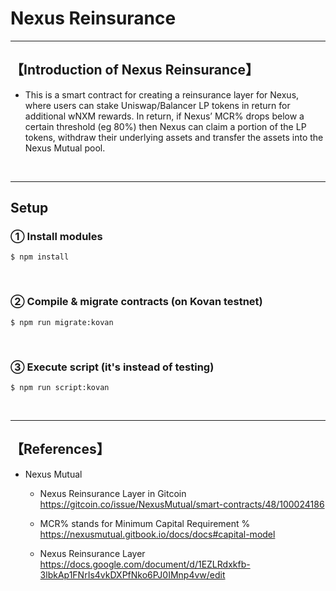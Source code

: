 # Nexus Reinsurance

***
## 【Introduction of Nexus Reinsurance】
- This is a smart contract for creating a reinsurance layer for Nexus, where users can stake Uniswap/Balancer LP tokens in return for additional wNXM rewards. In return, if Nexus’ MCR% drops below a certain threshold (eg 80%) then Nexus can claim a portion of the LP tokens, withdraw their underlying assets and transfer the assets into the Nexus Mutual pool.

&nbsp;

***

## Setup
### ① Install modules
```
$ npm install
```

<br>

### ② Compile & migrate contracts (on Kovan testnet)
```
$ npm run migrate:kovan
```

<br>

### ③ Execute script (it's instead of testing)
```
$ npm run script:kovan
```


&nbsp;

***

## 【References】
- Nexus Mutual
  - Nexus Reinsurance Layer in Gitcoin
    https://gitcoin.co/issue/NexusMutual/smart-contracts/48/100024186

  - MCR% stands for Minimum Capital Requirement %
    https://nexusmutual.gitbook.io/docs/docs#capital-model

  - Nexus Reinsurance Layer
    https://docs.google.com/document/d/1EZLRdxkfb-3lbkAp1FNrIs4vkDXPfNko6PJ0IMnp4vw/edit
